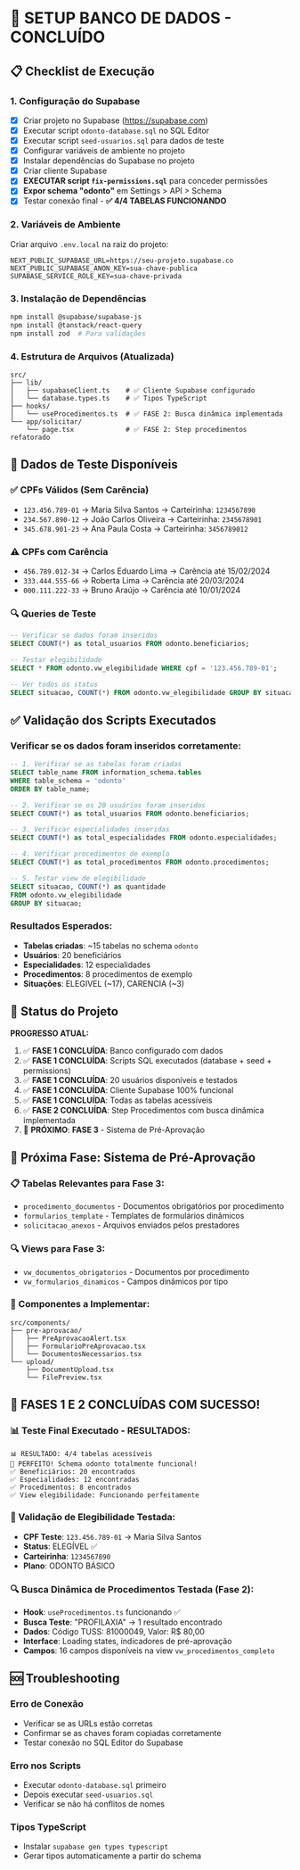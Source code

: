 # 🚀 SETUP BANCO DE DADOS - CONCLUÍDO

## 📋 Checklist de Execução

### **1. Configuração do Supabase**
- [x] Criar projeto no Supabase (https://supabase.com)
- [x] Executar script `odonto-database.sql` no SQL Editor
- [x] Executar script `seed-usuarios.sql` para dados de teste
- [x] Configurar variáveis de ambiente no projeto
- [x] Instalar dependências do Supabase no projeto
- [x] Criar cliente Supabase
- [x] **EXECUTAR script `fix-permissions.sql`** para conceder permissões
- [x] **Expor schema "odonto"** em Settings > API > Schema
- [x] Testar conexão final - **✅ 4/4 TABELAS FUNCIONANDO**

### **2. Variáveis de Ambiente**
Criar arquivo `.env.local` na raiz do projeto:
```env
NEXT_PUBLIC_SUPABASE_URL=https://seu-projeto.supabase.co
NEXT_PUBLIC_SUPABASE_ANON_KEY=sua-chave-publica
SUPABASE_SERVICE_ROLE_KEY=sua-chave-privada
```

### **3. Instalação de Dependências**
```bash
npm install @supabase/supabase-js
npm install @tanstack/react-query
npm install zod  # Para validações
```

### **4. Estrutura de Arquivos (Atualizada)**
```
src/
├── lib/
│   ├── supabaseClient.ts    # ✅ Cliente Supabase configurado
│   └── database.types.ts    # ✅ Tipos TypeScript
├── hooks/
│   └── useProcedimentos.ts  # ✅ FASE 2: Busca dinâmica implementada
└── app/solicitar/
    └── page.tsx             # ✅ FASE 2: Step procedimentos refatorado
```

## 🧪 Dados de Teste Disponíveis

### **✅ CPFs Válidos (Sem Carência)**
- `123.456.789-01` → Maria Silva Santos → Carteirinha: `1234567890`
- `234.567.890-12` → João Carlos Oliveira → Carteirinha: `2345678901`
- `345.678.901-23` → Ana Paula Costa → Carteirinha: `3456789012`

### **⚠️ CPFs com Carência**
- `456.789.012-34` → Carlos Eduardo Lima → Carência até 15/02/2024
- `333.444.555-66` → Roberta Lima → Carência até 20/03/2024
- `000.111.222-33` → Bruno Araújo → Carência até 10/01/2024

### **🔍 Queries de Teste**
```sql
-- Verificar se dados foram inseridos
SELECT COUNT(*) as total_usuarios FROM odonto.beneficiarios;

-- Testar elegibilidade
SELECT * FROM odonto.vw_elegibilidade WHERE cpf = '123.456.789-01';

-- Ver todos os status
SELECT situacao, COUNT(*) FROM odonto.vw_elegibilidade GROUP BY situacao;
```

## ✅ Validação dos Scripts Executados

### **Verificar se os dados foram inseridos corretamente:**
```sql
-- 1. Verificar se as tabelas foram criadas
SELECT table_name FROM information_schema.tables 
WHERE table_schema = 'odonto' 
ORDER BY table_name;

-- 2. Verificar se os 20 usuários foram inseridos
SELECT COUNT(*) as total_usuarios FROM odonto.beneficiarios;

-- 3. Verificar especialidades inseridas
SELECT COUNT(*) as total_especialidades FROM odonto.especialidades;

-- 4. Verificar procedimentos de exemplo
SELECT COUNT(*) as total_procedimentos FROM odonto.procedimentos;

-- 5. Testar view de elegibilidade
SELECT situacao, COUNT(*) as quantidade 
FROM odonto.vw_elegibilidade 
GROUP BY situacao;
```

### **Resultados Esperados:**
- **Tabelas criadas**: ~15 tabelas no schema `odonto`
- **Usuários**: 20 beneficiários
- **Especialidades**: 12 especialidades
- **Procedimentos**: 8 procedimentos de exemplo
- **Situações**: ELEGIVEL (~17), CARENCIA (~3)

## 📝 Status do Projeto

**PROGRESSO ATUAL:**
1. ✅ **FASE 1 CONCLUÍDA**: Banco configurado com dados
2. ✅ **FASE 1 CONCLUÍDA**: Scripts SQL executados (database + seed + permissions)
3. ✅ **FASE 1 CONCLUÍDA**: 20 usuários disponíveis e testados
4. ✅ **FASE 1 CONCLUÍDA**: Cliente Supabase 100% funcional
5. ✅ **FASE 1 CONCLUÍDA**: Todas as tabelas acessíveis
6. ✅ **FASE 2 CONCLUÍDA**: Step Procedimentos com busca dinâmica implementada
7. 🚀 **PRÓXIMO**: **FASE 3** - Sistema de Pré-Aprovação

## 🎯 Próxima Fase: Sistema de Pré-Aprovação

### **📋 Tabelas Relevantes para Fase 3:**
- `procedimento_documentos` - Documentos obrigatórios por procedimento
- `formularios_template` - Templates de formulários dinâmicos  
- `solicitacao_anexos` - Arquivos enviados pelos prestadores

### **🔍 Views para Fase 3:**
- `vw_documentos_obrigatorios` - Documentos por procedimento
- `vw_formularios_dinamicos` - Campos dinâmicos por tipo

### **📁 Componentes a Implementar:**
```
src/components/
├── pre-aprovacao/
│   ├── PreAprovacaoAlert.tsx
│   ├── FormularioPreAprovacao.tsx  
│   └── DocumentosNecessarios.tsx
└── upload/
    ├── DocumentUpload.tsx
    └── FilePreview.tsx
```

## 🎉 FASES 1 E 2 CONCLUÍDAS COM SUCESSO!

### **📊 Teste Final Executado - RESULTADOS:**
```
📊 RESULTADO: 4/4 tabelas acessíveis
🚀 PERFEITO! Schema odonto totalmente funcional!
✅ Beneficiários: 20 encontrados
✅ Especialidades: 12 encontradas  
✅ Procedimentos: 8 encontrados
✅ View elegibilidade: Funcionando perfeitamente
```

### **🧪 Validação de Elegibilidade Testada:**
- **CPF Teste**: `123.456.789-01` → Maria Silva Santos
- **Status**: ELEGÍVEL ✅
- **Carteirinha**: `1234567890`
- **Plano**: ODONTO BÁSICO

### **🔍 Busca Dinâmica de Procedimentos Testada (Fase 2):**
- **Hook**: `useProcedimentos.ts` funcionando ✅
- **Busca Teste**: "PROFILAXIA" → 1 resultado encontrado
- **Dados**: Código TUSS: 81000049, Valor: R$ 80,00
- **Interface**: Loading states, indicadores de pré-aprovação
- **Campos**: 16 campos disponíveis na view `vw_procedimentos_completo`

## 🆘 Troubleshooting

### **Erro de Conexão**
- Verificar se as URLs estão corretas
- Confirmar se as chaves foram copiadas corretamente
- Testar conexão no SQL Editor do Supabase

### **Erro nos Scripts**
- Executar `odonto-database.sql` primeiro
- Depois executar `seed-usuarios.sql`
- Verificar se não há conflitos de nomes

### **Tipos TypeScript**
- Instalar `supabase gen types typescript`
- Gerar tipos automaticamente a partir do schema